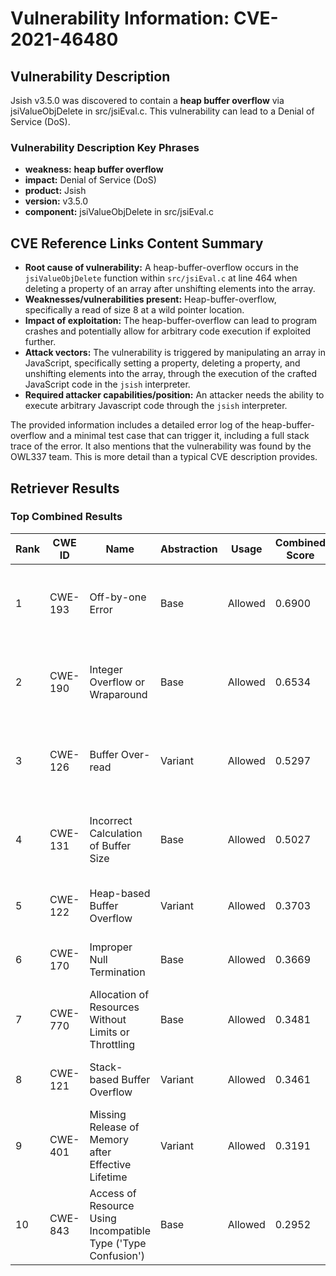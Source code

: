 # Vulnerability Information: CVE-2021-46480

## Vulnerability Description
Jsish v3.5.0 was discovered to contain a **heap buffer overflow** via jsiValueObjDelete in src/jsiEval.c. This vulnerability can lead to a Denial of Service (DoS).

### Vulnerability Description Key Phrases
- **weakness:** **heap buffer overflow**
- **impact:** Denial of Service (DoS)
- **product:** Jsish
- **version:** v3.5.0
- **component:** jsiValueObjDelete in src/jsiEval.c

## CVE Reference Links Content Summary
- **Root cause of vulnerability:** A heap-buffer-overflow occurs in the `jsiValueObjDelete` function within `src/jsiEval.c` at line 464 when deleting a property of an array after unshifting elements into the array.
- **Weaknesses/vulnerabilities present:** Heap-buffer-overflow, specifically a read of size 8 at a wild pointer location.
- **Impact of exploitation:** The heap-buffer-overflow can lead to program crashes and potentially allow for arbitrary code execution if exploited further.
- **Attack vectors:** The vulnerability is triggered by manipulating an array in JavaScript, specifically setting a property, deleting a property, and unshifting elements into the array, through the execution of the crafted JavaScript code in the `jsish` interpreter.
- **Required attacker capabilities/position:** An attacker needs the ability to execute arbitrary Javascript code through the `jsish` interpreter.

The provided information includes a detailed error log of the heap-buffer-overflow and a minimal test case that can trigger it, including a full stack trace of the error. It also mentions that the vulnerability was found by the OWL337 team. This is more detail than a typical CVE description provides.

## Retriever Results

### Top Combined Results

| Rank | CWE ID | Name | Abstraction | Usage | Combined Score | Retrievers | Individual Scores |
|------|--------|------|-------------|-------|---------------|------------|-------------------|
| 1 | CWE-193 | Off-by-one Error | Base | Allowed | 0.6900 | dense, sparse, graph | dense: 0.530, sparse: 0.170, graph: 0.916 |
| 2 | CWE-190 | Integer Overflow or Wraparound | Base | Allowed | 0.6534 | dense, sparse, graph | dense: 0.539, sparse: 0.169, graph: 0.802 |
| 3 | CWE-126 | Buffer Over-read | Variant | Allowed | 0.5297 | dense, sparse, graph | dense: 0.556, sparse: 0.166, graph: 0.561 |
| 4 | CWE-131 | Incorrect Calculation of Buffer Size | Base | Allowed | 0.5027 | dense, sparse, graph | dense: 0.522, sparse: 0.146, graph: 0.443 |
| 5 | CWE-122 | Heap-based Buffer Overflow | Variant | Allowed | 0.3703 | dense, sparse | dense: 0.555, sparse: 0.216 |
| 6 | CWE-170 | Improper Null Termination | Base | Allowed | 0.3669 | sparse, graph | sparse: 0.148, graph: 0.789 |
| 7 | CWE-770 | Allocation of Resources Without Limits or Throttling | Base | Allowed | 0.3481 | dense, sparse | dense: 0.529, sparse: 0.146 |
| 8 | CWE-121 | Stack-based Buffer Overflow | Variant | Allowed | 0.3461 | dense, sparse | dense: 0.551, sparse: 0.173 |
| 9 | CWE-401 | Missing Release of Memory after Effective Lifetime | Variant | Allowed | 0.3191 | dense, sparse | dense: 0.524, sparse: 0.146 |
| 10 | CWE-843 | Access of Resource Using Incompatible Type ('Type Confusion') | Base | Allowed | 0.2952 | sparse, graph | sparse: 0.140, graph: 0.602 |

